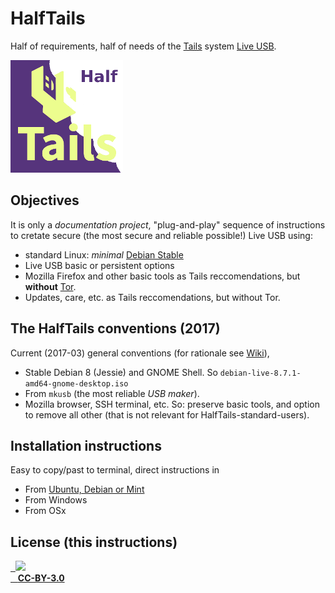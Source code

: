 # HalfTails

Half of requirements, half of needs of the [Tails](https://tails.boum.org) system [Live USB](https://en.wikipedia.org/wiki/Live_USB).

![](halfTails-logo-180px.png)

## Objectives

It is only a *documentation project*,  "plug-and-play" sequence of instructions to cretate secure (the most secure and reliable possible!) Live USB using:

* standard Linux: *minimal* [Debian Stable](https://wiki.debian.org/DebianStable)
* Live USB basic or persistent options
* Mozilla Firefox and other basic tools as Tails reccomendations, but **without** [Tor](https://www.torproject.org/).
* Updates, care, etc. as Tails reccomendations, but without Tor.

## The HalfTails conventions (2017)
Current (2017-03)  general conventions (for rationale see [Wiki](https://github.com/CidadeAmarela/HalfTails/wiki)),

* Stable Debian 8 (Jessie) and GNOME Shell. So `debian-live-8.7.1-amd64-gnome-desktop.iso`
* From `mkusb` (the most reliable *USB maker*).
* Mozilla browser,  SSH terminal, etc. So: preserve basic tools, and  option to remove all other (that is not relevant for HalfTails-standard-users).

## Installation instructions
Easy to copy/past to terminal, direct instructions in 

* From [Ubuntu, Debian or Mint](install-from-ubuntu.md)
* From Windows
* From OSx

## License (this instructions)

[
&nbsp;&nbsp;![](https://upload.wikimedia.org/wikipedia/commons/thumb/1/16/CC-BY_icon.svg/88px-CC-BY_icon.svg.png)<br/>
&nbsp;&nbsp;&nbsp;**CC-BY-3.0**](https://creativecommons.org/licenses/by/3.0/br/)

